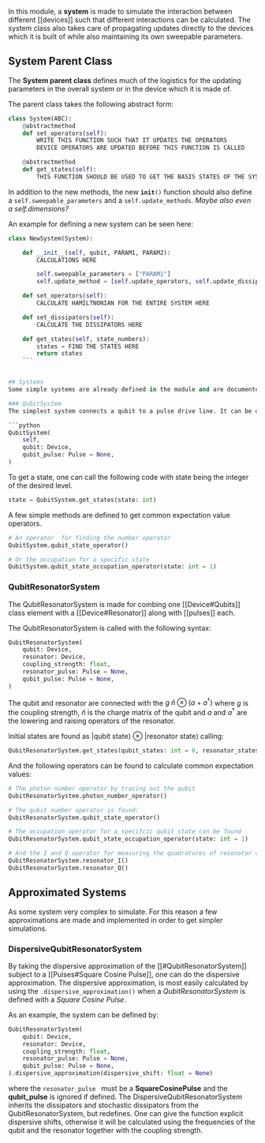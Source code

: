 In this module, a **system** is made to simulate the interaction between different [[devices]] such that different interactions can be calculated. The system class also takes care of propagating updates directly to the devices which it is built of while also maintaining its own sweepable parameters.


## System Parent Class
The **System parent class** defines much of the logistics for the updating parameters in the overall system or in the device which it is made of. 

The parent class takes the following abstract form:

```python
class System(ABC):
    @abstractmethod
    def set_operators(self):
		WRITE THIS FUNCTION SUCH THAT IT UPDATES THE OPERATORS
		DEVICE OPERATORS ARE UPDATED BEFORE THIS FUNCTION IS CALLED

    @abstractmethod
    def get_states(self):
        THIS FUNCTION SHOULD BE USED TO GET THE BASIS STATES OF THE SYSTEM
```

In addition to the new methods, the new <code>__init__()</code> function should also define a <code>self.sweepable_parameters</code> and a <code>self.update_methods</code>. _Maybe also even a self.dimensions?_

An example for defining a new system can be seen here:


```python
class NewSystem(System):

	def __init__(self, qubit, PARAM1, PARAM2):
		CALCULATIONS HERE

		self.sweepable_parameters = ["PARAM1"]
		self.update_method = [self.update_operators, self.update_dissipators]

	def set_operators(self):
		CALCULATE HAMILTNONIAN FOR THE ENTIRE SYSTEM HERE

	def set_dissipators(self):
		CALCULATE THE DISSIPATORS HERE

	def get_states(self, state_numbers):
		states = FIND THE STATES HERE
		return states
	```


## Systems
Some simple systems are already defined in the module and are documented below. Some systems are approximation of these systems and will be found in the new section.

### QubitSystem
The simplest system connects a qubit to a pulse drive line. It can be defined by:

```python
QubitSystem(
	self,
	qubit: Device,
	qubit_pulse: Pulse = None,
)
```

To get a state, one can call the following code with state being the integer of the desired level. 

```python
state = QubitSystem.get_states(state: int)
```

A few simple methods are defined to get common expectation value operators.

```python
# An operator  for finding the number operator
QubitSystem.qubit_state_operator()

# Or the occupation for a specific state
QubitSystem.qubit_state_occupation_operator(state: int = 1)
```


### QubitResonatorSystem
The QubitResonatorSystem is made for combing one [[Device#Qubits]] class element with a [[Device#Resonator]] along with  [[pulses]] each. 

The QubitResonatorSystem is called with the following syntax:

```python
QubitResonatorSystem(
	qubit: Device,
	resonator: Device,
	coupling_strength: float,
	resonator_pulse: Pulse = None,
	qubit_pulse: Pulse = None,
)
```

The qubit and resonator are connected with the $g \; \hat{n} \otimes (a + a^\dagger)$ where $g$ is the coupling strength, $\hat{n}$ is the charge matrix of the qubit and $a$ and $a^\dagger$ are the lowering and raising operators of the resonator.

Initial states are found as $|\text{qubit state}\rangle$ $\otimes$ $|\text{resonator state}\rangle$ calling:

```python
QubitResonatorSystem.get_states(qubit_states: int = 0, resonator_states: int = 0)
```

And the following operators can be found to calculate common expectation values:

```python
# The photon number operator by tracing out the qubit
QubitResonatorSystem.photon_number_operator()

# The qubit number operator is found:
QubitResonatorSystem.qubit_state_operator()

# The occupation operator for a specifcic qubit state can be found  
QubitResonatorSystem.qubit_state_occupation_operator(state: int = 1)

# And the I and Q operator for measuring the quadratures of resonator can be found as
QubitResonatorSystem.resonator_I()
QubitResonatorSystem.resonator_Q()
```


## Approximated Systems
As some system very complex to simulate. For this reason a few approximations are made and implemented in order to get simpler simulations.

### DispersiveQubitResonatorSystem 
By taking the dispersive approximation of the [[#QubitResonatorSystem]] subject to a [[Pulses#Square Cosine Pulse]], one can do the dispersive approximation. The dispersive approximation, is most easily calculated by using the `.dispersive_approximation()` when a *QubitResonatorSystem* is defined with a *Square Cosine Pulse*.

As an example, the system can be defined by:

```python
QubitResonatorSystem(
	qubit: Device,
	resonator: Device,
	coupling_strength: float,
	resonator_pulse: Pulse = None,
	qubit_pulse: Pulse = None,
).dispersive_approximation(dispersive_shift: float = None)

```

where the `resonator_pulse ` must be a **SquareCosinePulse** and the **qubit_pulse** is ignored if defined. The DispersiveQubitResonatorSystem inherits the dissipators and stochastic dissipators from the QubitResonatorSystem, but redefines. One can give the function explicit dispersive shifts, otherwise it will be calculated using the frequencies of the qubit and the resonator together with the coupling strength. 

